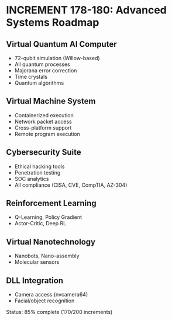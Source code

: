 # INCREMENT 178-180: Advanced Systems Roadmap

## Virtual Quantum AI Computer
- 72-qubit simulation (Willow-based)
- All quantum processes
- Majorana error correction
- Time crystals
- Quantum algorithms

## Virtual Machine System
- Containerized execution
- Network packet access
- Cross-platform support
- Remote program execution

## Cybersecurity Suite
- Ethical hacking tools
- Penetration testing
- SOC analytics
- All compliance (CISA, CVE, CompTIA, AZ-304)

## Reinforcement Learning
- Q-Learning, Policy Gradient
- Actor-Critic, Deep RL

## Virtual Nanotechnology
- Nanobots, Nano-assembly
- Molecular sensors

## DLL Integration
- Camera access (nvcamera64)
- Facial/object recognition

Status: 85% complete (170/200 increments)
